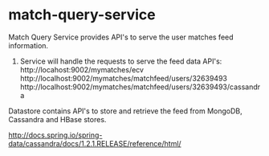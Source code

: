 match-query-service
=================

Match Query Service provides API's to serve the user matches feed information.

1. Service will handle the requests to serve the feed data
	API's: http://locahost:9002/mymatches/ecv
	http://localhost:9002/mymatches/matchfeed/users/32639493
	http://localhost:9002/mymatches/matchfeed/users/32639493/cassandra
	
	

Datastore contains API's to store and retrieve the feed from MongoDB, Cassandra and HBase stores.

http://docs.spring.io/spring-data/cassandra/docs/1.2.1.RELEASE/reference/html/
